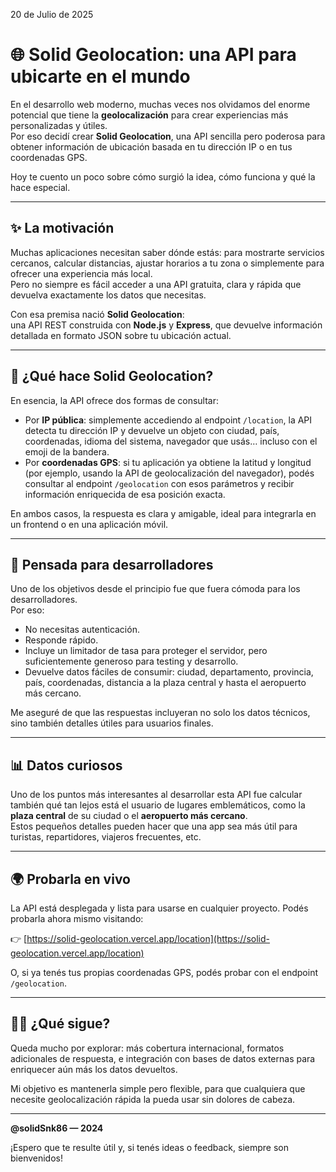 20 de Julio de 2025

# 🌐 Solid Geolocation: una API para ubicarte en el mundo

En el desarrollo web moderno, muchas veces nos olvidamos del enorme potencial que tiene la **geolocalización** para crear experiencias más personalizadas y útiles.  
Por eso decidí crear **Solid Geolocation**, una API sencilla pero poderosa para obtener información de ubicación basada en tu dirección IP o en tus coordenadas GPS.  

Hoy te cuento un poco sobre cómo surgió la idea, cómo funciona y qué la hace especial.

---

## ✨ La motivación

Muchas aplicaciones necesitan saber dónde estás: para mostrarte servicios cercanos, calcular distancias, ajustar horarios a tu zona o simplemente para ofrecer una experiencia más local.  
Pero no siempre es fácil acceder a una API gratuita, clara y rápida que devuelva exactamente los datos que necesitas.

Con esa premisa nació **Solid Geolocation**:  
una API REST construida con **Node.js** y **Express**, que devuelve información detallada en formato JSON sobre tu ubicación actual.

---

## 🧭 ¿Qué hace Solid Geolocation?

En esencia, la API ofrece dos formas de consultar:

- Por **IP pública**: simplemente accediendo al endpoint `/location`, la API detecta tu dirección IP y devuelve un objeto con ciudad, país, coordenadas, idioma del sistema, navegador que usás… incluso con el emoji de la bandera.  
- Por **coordenadas GPS**: si tu aplicación ya obtiene la latitud y longitud (por ejemplo, usando la API de geolocalización del navegador), podés consultar al endpoint `/geolocation` con esos parámetros y recibir información enriquecida de esa posición exacta.

En ambos casos, la respuesta es clara y amigable, ideal para integrarla en un frontend o en una aplicación móvil.

---

## 🚀 Pensada para desarrolladores

Uno de los objetivos desde el principio fue que fuera cómoda para los desarrolladores.  
Por eso:

- No necesitas autenticación.
- Responde rápido.
- Incluye un limitador de tasa para proteger el servidor, pero suficientemente generoso para testing y desarrollo.
- Devuelve datos fáciles de consumir: ciudad, departamento, provincia, país, coordenadas, distancia a la plaza central y hasta el aeropuerto más cercano.

Me aseguré de que las respuestas incluyeran no solo los datos técnicos, sino también detalles útiles para usuarios finales.

---

## 📊 Datos curiosos

Uno de los puntos más interesantes al desarrollar esta API fue calcular también qué tan lejos está el usuario de lugares emblemáticos, como la **plaza central** de su ciudad o el **aeropuerto más cercano**.  
Estos pequeños detalles pueden hacer que una app sea más útil para turistas, repartidores, viajeros frecuentes, etc.

---

## 🌍 Probarla en vivo

La API está desplegada y lista para usarse en cualquier proyecto. Podés probarla ahora mismo visitando:

👉 [https://solid-geolocation.vercel.app/location](https://solid-geolocation.vercel.app/location)

O, si ya tenés tus propias coordenadas GPS, podés probar con el endpoint `/geolocation`.

---

## 👨‍💻 ¿Qué sigue?

Queda mucho por explorar: más cobertura internacional, formatos adicionales de respuesta, e integración con bases de datos externas para enriquecer aún más los datos devueltos.

Mi objetivo es mantenerla simple pero flexible, para que cualquiera que necesite geolocalización rápida la pueda usar sin dolores de cabeza.

---

**@solidSnk86 — 2024**

¡Espero que te resulte útil y, si tenés ideas o feedback, siempre son bienvenidos!
